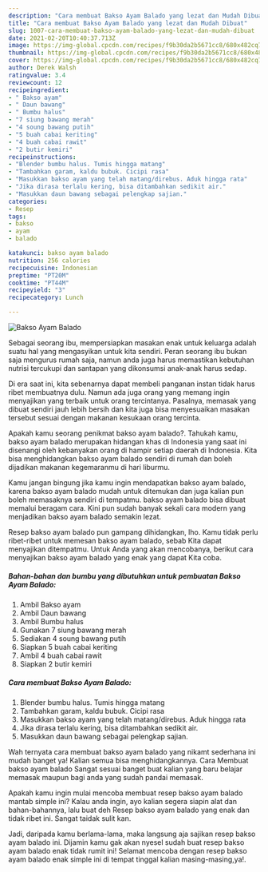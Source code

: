```yaml
---
description: "Cara membuat Bakso Ayam Balado yang lezat dan Mudah Dibuat"
title: "Cara membuat Bakso Ayam Balado yang lezat dan Mudah Dibuat"
slug: 1007-cara-membuat-bakso-ayam-balado-yang-lezat-dan-mudah-dibuat
date: 2021-02-20T10:40:37.713Z
image: https://img-global.cpcdn.com/recipes/f9b30da2b5671cc8/680x482cq70/bakso-ayam-balado-foto-resep-utama.jpg
thumbnail: https://img-global.cpcdn.com/recipes/f9b30da2b5671cc8/680x482cq70/bakso-ayam-balado-foto-resep-utama.jpg
cover: https://img-global.cpcdn.com/recipes/f9b30da2b5671cc8/680x482cq70/bakso-ayam-balado-foto-resep-utama.jpg
author: Derek Walsh
ratingvalue: 3.4
reviewcount: 12
recipeingredient:
- " Bakso ayam"
- " Daun bawang"
- " Bumbu halus"
- "7 siung bawang merah"
- "4 soung bawang putih"
- "5 buah cabai keriting"
- "4 buah cabai rawit"
- "2 butir kemiri"
recipeinstructions:
- "Blender bumbu halus. Tumis hingga matang"
- "Tambahkan garam, kaldu bubuk. Cicipi rasa"
- "Masukkan bakso ayam yang telah matang/direbus. Aduk hingga rata"
- "Jika dirasa terlalu kering, bisa ditambahkan sedikit air."
- "Masukkan daun bawang sebagai pelengkap sajian."
categories:
- Resep
tags:
- bakso
- ayam
- balado

katakunci: bakso ayam balado 
nutrition: 256 calories
recipecuisine: Indonesian
preptime: "PT20M"
cooktime: "PT44M"
recipeyield: "3"
recipecategory: Lunch

---
```



![Bakso Ayam Balado](https://img-global.cpcdn.com/recipes/f9b30da2b5671cc8/680x482cq70/bakso-ayam-balado-foto-resep-utama.jpg)

Sebagai seorang ibu, mempersiapkan masakan enak untuk keluarga adalah suatu hal yang mengasyikan untuk kita sendiri. Peran seorang ibu bukan saja mengurus rumah saja, namun anda juga harus memastikan kebutuhan nutrisi tercukupi dan santapan yang dikonsumsi anak-anak harus sedap.

Di era  saat ini, kita sebenarnya dapat membeli panganan instan tidak harus ribet membuatnya dulu. Namun ada juga orang yang memang ingin menyajikan yang terbaik untuk orang tercintanya. Pasalnya, memasak yang dibuat sendiri jauh lebih bersih dan kita juga bisa menyesuaikan masakan tersebut sesuai dengan makanan kesukaan orang tercinta. 



Apakah kamu seorang penikmat bakso ayam balado?. Tahukah kamu, bakso ayam balado merupakan hidangan khas di Indonesia yang saat ini disenangi oleh kebanyakan orang di hampir setiap daerah di Indonesia. Kita bisa menghidangkan bakso ayam balado sendiri di rumah dan boleh dijadikan makanan kegemaranmu di hari liburmu.

Kamu jangan bingung jika kamu ingin mendapatkan bakso ayam balado, karena bakso ayam balado mudah untuk ditemukan dan juga kalian pun boleh memasaknya sendiri di tempatmu. bakso ayam balado bisa dibuat memalui beragam cara. Kini pun sudah banyak sekali cara modern yang menjadikan bakso ayam balado semakin lezat.

Resep bakso ayam balado pun gampang dihidangkan, lho. Kamu tidak perlu ribet-ribet untuk memesan bakso ayam balado, sebab Kita dapat menyajikan ditempatmu. Untuk Anda yang akan mencobanya, berikut cara menyajikan bakso ayam balado yang enak yang dapat Kita coba.

<!--inarticleads1-->

##### Bahan-bahan dan bumbu yang dibutuhkan untuk pembuatan Bakso Ayam Balado:

1. Ambil  Bakso ayam
1. Ambil  Daun bawang
1. Ambil  Bumbu halus
1. Gunakan 7 siung bawang merah
1. Sediakan 4 soung bawang putih
1. Siapkan 5 buah cabai keriting
1. Ambil 4 buah cabai rawit
1. Siapkan 2 butir kemiri




<!--inarticleads2-->

##### Cara membuat Bakso Ayam Balado:

1. Blender bumbu halus. Tumis hingga matang
1. Tambahkan garam, kaldu bubuk. Cicipi rasa
1. Masukkan bakso ayam yang telah matang/direbus. Aduk hingga rata
1. Jika dirasa terlalu kering, bisa ditambahkan sedikit air.
1. Masukkan daun bawang sebagai pelengkap sajian.




Wah ternyata cara membuat bakso ayam balado yang nikamt sederhana ini mudah banget ya! Kalian semua bisa menghidangkannya. Cara Membuat bakso ayam balado Sangat sesuai banget buat kalian yang baru belajar memasak maupun bagi anda yang sudah pandai memasak.

Apakah kamu ingin mulai mencoba membuat resep bakso ayam balado mantab simple ini? Kalau anda ingin, ayo kalian segera siapin alat dan bahan-bahannya, lalu buat deh Resep bakso ayam balado yang enak dan tidak ribet ini. Sangat taidak sulit kan. 

Jadi, daripada kamu berlama-lama, maka langsung aja sajikan resep bakso ayam balado ini. Dijamin kamu gak akan nyesel sudah buat resep bakso ayam balado enak tidak rumit ini! Selamat mencoba dengan resep bakso ayam balado enak simple ini di tempat tinggal kalian masing-masing,ya!.


